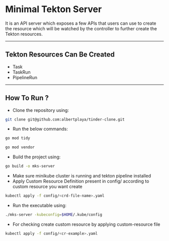 # Minimal Tekton Server

It is an API server which exposes a few APIs that users can use to create the resource which will be watched by the controller to further create the Tekton resources.

---
## Tekton Resources Can Be Created

- Task
- TaskRun
- PipelineRun

---

## How To Run ?

- Clone the repository using:
```bash
git clone git@github.com:albertplaya/tinder-clone.git
```
- Run the below commands:
```bash
go mod tidy

go mod vendor
```
- Build the project using:
```bash
go build -o mks-server
```
- Make sure minikube cluster is running and tekton pipeline installed
- Apply Custom Resource Definition present in config/ according to custom resource you want create
```bash
kubectl apply -f config/<crd-file-name>.yaml
```
- Run the executable using:
```bash
./mks-server -kubeconfig=$HOME/.kube/config
```
- For checking create custom resource by applying custom-resource file
```bash
kubectl apply -f config/<cr-example>.yaml
```


